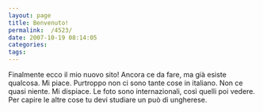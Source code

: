 ```yaml
---
layout: page
title: Benvenuto!
permalink:  /4523/ 
date: 2007-10-19 08:14:05
categories:   
tags:   
---
```

Finalmente ecco il mio nuovo sito! Ancora ce da fare, ma già esiste qualcosa. Mi piace.
Purtroppo non ci sono tante cose in italiano. Non ce quasi niente. Mi dispiace. Le foto sono internazionali, così quelli poi vedere. Per capire le altre cose tu devi studiare un può di ungherese.
